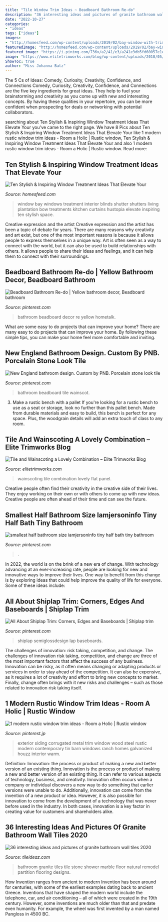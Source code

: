 ```yaml
---
title: "Tile Window Trim Ideas ~ Beadboard Bathroom Re-do"
description: "36 interesting ideas and pictures of granite bathroom wall tiles 2020"
date: "2022-10-27"
categories:
- "ideas"
tags: ["ideas"]
images:
- "http://homesfeed.com/wp-content/uploads/2019/02/bay-window-with-trim-shutter-in-white-white-sofa-slipcovers-x-base-coffee-table-in-white-wood-plank-floors.jpg"
featuredImage: "http://homesfeed.com/wp-content/uploads/2019/02/bay-window-with-trim-shutter-in-white-white-sofa-slipcovers-x-base-coffee-table-in-white-wood-plank-floors.jpg"
featured_image: "https://i.pinimg.com/736x/a2/41/e3/a241e3db5fd60057e1ed37fa7309c788.jpg"
image: "https://www.elitetrimworks.com/blog/wp-content/uploads/2018/05/Flat-panel-wainscoting-order-40188-2.jpg"
ShowToc: true
author: "Miss Johanna Batz"
---
```



The 5 Cs of Ideas: Comedy, Curiosity, Creativity, Confidence, and Connections
Comedy, Curiosity, Creativity, Confidence, and Connections are the five key ingredients for great ideas. They help to fuel your brainstorming and creativity as you come up with new and interesting concepts. By having these qualities in your repertoire, you can be more confident when prospecting for deals or networking with potential collaborators.

	

		
searching about Ten Stylish &amp; Inspiring Window Treatment Ideas That Elevate Your you've came to the right page. We have 8 Pics about Ten Stylish &amp; Inspiring Window Treatment Ideas That Elevate Your like 1 modern rustic window trim ideas - Room a Holic | Rustic window, Ten Stylish &amp; Inspiring Window Treatment Ideas That Elevate Your and also 1 modern rustic window trim ideas - Room a Holic | Rustic window. Read more:
		
    
## Ten Stylish &amp; Inspiring Window Treatment Ideas That Elevate Your

<img loading=lazy src="http://homesfeed.com/wp-content/uploads/2019/02/bay-window-with-trim-shutter-in-white-white-sofa-slipcovers-x-base-coffee-table-in-white-wood-plank-floors.jpg" onerror="this.onerror=null;this.src='https://tse2.mm.bing.net/th?id=OIP.dtkwbXb9L7Ag9WrntYt55gHaLH&amp;pid=15.1';" alt="Ten Stylish &amp; Inspiring Window Treatment Ideas That Elevate Your">

_Source: homesfeed.com_

>window bay windows treatment interior blinds shutter shutters living plantation bow treatments kitchen curtains hustopia elevate inspiring ten stylish space. 

	

Creative expression and the artist
Creative expression and the artist has been a topic of debate for years. There are many reasons why creativity and art exist, but one of the most important reasons is because it allows people to express themselves in a unique way. Art is often seen as a way to connect with the world, but it can also be used to build relationships with others. It allows people to share their ideas and feelings, and it can help them to connect with their surroundings.

    
## Beadboard Bathroom Re-do | Yellow Bathroom Decor, Beadboard Bathroom

<img loading=lazy src="https://i.pinimg.com/736x/b8/e8/c9/b8e8c941647733ff24b0ccf497386323--bathroom-wall-bathroom-ideas.jpg" onerror="this.onerror=null;this.src='https://tse3.mm.bing.net/th?id=OIP.hJdeTRlzJceL_2Siwe_FvwHaJ3&amp;pid=15.1';" alt="Beadboard Bathroom Re-do | Yellow bathroom decor, Beadboard bathroom">

_Source: pinterest.com_

>bathroom beadboard decor re yellow hometalk. 

	

What are some easy to do projects that can improve your home?
There are many easy to do projects that can improve your home. By following these simple tips, you can make your home feel more comfortable and inviting.

    
## New England Bathroom Design. Custom By PNB. Porcelain Stone Look Tile

<img loading=lazy src="https://i.pinimg.com/736x/46/2e/ba/462eba574a2a6bf4e3eb5b9ad3c188bb.jpg" onerror="this.onerror=null;this.src='https://tse4.mm.bing.net/th?id=OIP.W_o1c4Qzk2XLWC0SQV5Z_QHaLJ&amp;pid=15.1';" alt="New England bathroom design. Custom by PNB. Porcelain stone look tile">

_Source: pinterest.com_

>bathroom beadboard tile wainscot. 

	

3. Make a rustic bench with a pallet
If you're looking for a rustic bench to use as a seat or storage, look no further than this pallet bench. Made from durable materials and easy to build, this bench is perfect for any space. Plus, the woodgrain details will add an extra touch of class to any room.

    
## Tile And Wainscoting A Lovely Combination – Elite Trimworks Blog

<img loading=lazy src="https://www.elitetrimworks.com/blog/wp-content/uploads/2018/05/Flat-panel-wainscoting-order-40188-2.jpg" onerror="this.onerror=null;this.src='https://tse4.mm.bing.net/th?id=OIP.jOh5qfgE4oWN1QhIkaUMXAHaJ4&amp;pid=15.1';" alt="Tile and Wainscoting a Lovely Combination – Elite Trimworks Blog">

_Source: elitetrimworks.com_

>wainscoting tile combination lovely flat panel. 

	

Creative people often find their creativity in the creative side of their lives. They enjoy working on their own or with others to come up with new ideas. Creative people are often ahead of their time and can see the future.

    
## Smallest Half Bathroom Size Iamjersoninfo Tiny Half Bath Tiny Bathroom

<img loading=lazy src="https://i.pinimg.com/736x/9f/da/08/9fda085458590e44e2a6edbc81890356.jpg" onerror="this.onerror=null;this.src='https://tse3.mm.bing.net/th?id=OIP.JFK4YF2P21L0YvZLskLFlwHaLL&amp;pid=15.1';" alt="smallest half bathroom size iamjersoninfo tiny half bath tiny bathroom">

_Source: pinterest.com_

>. 

	

In 2022, the world is on the brink of a new era of change. With technology advancing at an ever-increasing rate, people are looking for new and innovative ways to improve their lives. One way to benefit from this change is by exploring ideas that could help improve the quality of life for everyone. Some of these ideas include:

    
## All About Shiplap Trim: Corners, Edges And Baseboards | Shiplap Trim

<img loading=lazy src="https://i.pinimg.com/736x/a2/41/e3/a241e3db5fd60057e1ed37fa7309c788.jpg" onerror="this.onerror=null;this.src='https://tse2.mm.bing.net/th?id=OIP.9cZ6flW51n6tTMZ_XMXYTQHaLH&amp;pid=15.1';" alt="All About Shiplap Trim: Corners, Edges and Baseboards | Shiplap trim">

_Source: pinterest.com_

>shiplap semiglossdesign lap baseboards. 

	

The challenges of innovation: risk taking, competition, and change.
The challenges of innovation risk taking, competition, and change are three of the most important factors that affect the success of any business. Innovation can be risky, as it often means changing or adapting products or services in order to stay ahead of the competition. It can also be expensive, as it requires a lot of creativity and effort to bring new concepts to market. Finally, change often brings with it new risks and challenges – such as those related to innovation risk taking itself.

    
## 1 Modern Rustic Window Trim Ideas - Room A Holic | Rustic Window

<img loading=lazy src="https://i.pinimg.com/736x/0b/1b/5c/0b1b5c14610b3e6b6984cc342a27530b.jpg" onerror="this.onerror=null;this.src='https://tse3.mm.bing.net/th?id=OIP.GhvGQsy7Wq0jESO5tp0txgHaLJ&amp;pid=15.1';" alt="1 modern rustic window trim ideas - Room a Holic | Rustic window">

_Source: pinterest.jp_

>exterior siding corrugated metal trim window wood steel rustic modern contemporary tin barn windows ranch homes galvanized houzz interior warm. 

	

Definition: Innovation: the process or product of making a new and better version of an existing thing.
Innovation is the process or product of making a new and better version of an existing thing. It can refer to various aspects of technology, business, and creativity. Innovation often occurs when a company or individual discovers a new way to do something that earlier versions were unable to do. Additionally, innovation can come from the invention of a new product or idea. However, it is also possible for innovation to come from the development of a technology that was never before used in the industry. In both cases, innovation is a key factor in creating value for customers and shareholders alike.

    
## 36 Interesting Ideas And Pictures Of Granite Bathroom Wall Tiles 2020

<img loading=lazy src="https://www.tileideaz.com/wp-content/uploads/2015/10/127.jpg" onerror="this.onerror=null;this.src='https://tse4.mm.bing.net/th?id=OIP.splkSJjAgvJoRC4YSJ94ewHaJ4&amp;pid=15.1';" alt="36 interesting ideas and pictures of granite bathroom wall tiles 2020">

_Source: tileideaz.com_

>bathroom granite tiles tile stone shower marble floor natural remodel partition flooring designs. 

	

How Invention ranges from ancient to modern
Invention has been around for centuries, with some of the earliest examples dating back to ancient Greece. Inventions that have shaped the modern world include the telephone, car, and air conditioning – all of which were created in the 19th century. However, some inventions are much older than that and predate even humanity. For example, the wheel was first invented by a man named Pangloss in 4500 BC.

